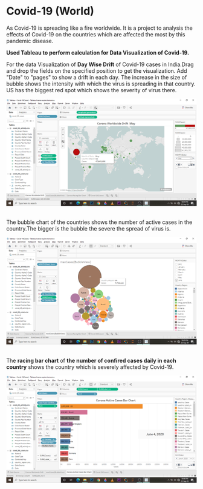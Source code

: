 # Covid-19 (World)
As Covid-19 is spreading like a fire worldwide. It is a project to analysis the effects of Covid-19 on the countries which are affected the most by this pandemic disease.

<b>Used Tableau to perform calculation for Data Visualization of Covid-19.</b>

For the data Visualization of <b>Day Wise Drift</b> of Covid-19 cases in India.Drag and drop the fields on the specified position to get the visualization. Add "Date" to "pages" to show a drift in each day. The increase in the size of bubble shows the intensity with which the virus is spreading in that country. US has the biggest red spot which shows the severity of virus there. &nbsp;

![](https://github.com/anubhuti2522/Covid-19-World-/blob/master/images/covidDrift.png)
&nbsp;&nbsp;



The bubble chart of the countries shows the number of active cases in the country.The bigger is the bubble the severe the spread of virus is.&nbsp;

![](https://github.com/anubhuti2522/Covid-19-World-/blob/master/images/MaxCases.png)
&nbsp;&nbsp;




The <b>racing bar chart</b> of <b>the number of confired cases daily in each country</b> shows the country which is severely affected by Covid-19. &nbsp;

![](https://github.com/anubhuti2522/Covid-19-World-/blob/master/images/ActiveCases.png)
